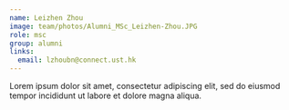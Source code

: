 ```yaml
---
name: Leizhen Zhou
image: team/photos/Alumni_MSc_Leizhen-Zhou.JPG
role: msc
group: alumni
links:
  email: lzhoubn@connect.ust.hk
---
```


Lorem ipsum dolor sit amet, consectetur adipiscing elit, sed do eiusmod tempor incididunt ut labore et dolore magna aliqua.
